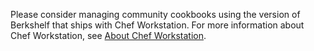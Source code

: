 Please consider managing community cookbooks using the version of
Berkshelf that ships with Chef Workstation. For more information about
Chef Workstation, see [About Chef Workstation](/workstation/).
